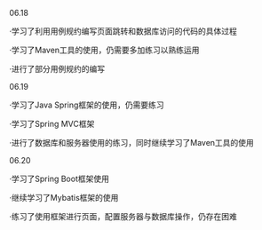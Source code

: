 06.18

·学习了利用用例规约编写页面跳转和数据库访问的代码的具体过程

·学习了Maven工具的使用，仍需要多加练习以熟练运用

·进行了部分用例规约的编写



06.19

·学习了Java Spring框架的使用，仍需要练习

·学习了Spring MVC框架

·进行了数据库和服务器使用的练习，同时继续学习了Maven工具的使用



06.20

·学习了Spring Boot框架使用

·继续学习了Mybatis框架的使用

·练习了使用框架进行页面，配置服务器与数据库操作，仍存在困难

